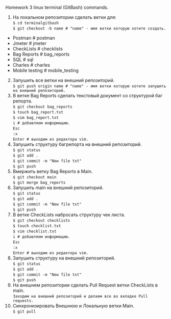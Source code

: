 Homework 3 linux terminal (GitBash) commands.

1. На локальном репозитории сделать ветки для:  
`$ cd terminalgitbash`  
`$ git checkout -b name # "name" - имя ветки которую хотите создать.`
- Postman # postman
- Jmeter # jmeter
- CheckLists # checklists
- Bag Reports # bag_reports
- SQL # sql
- Charles # charles
- Mobile testing # mobile_testing
2. Запушить все ветки на внешний репозиторий.  
`$ git push origin name # "name" - имя ветки которую хотите запушить на внешний репозиторий.`
3. В ветке Bag Reports сделать текстовый документ со структурой баг репорта.  
`$ git checkout bag_reports`  
`$ touch bag_report.txt`  
`$ vim bag_report.txt`  
`i # добавляем информацию.`  
`Esc`  
`:x`  
`Enter # выходим из редактора vim.`
4. Запушить структуру багрепорта на внешний репозиторий.  
`$ git status`  
`$ git add .`  
`$ git commit -m "New file txt"`  
`$ git push`
5. Вмержить ветку Bag Reports в Main.  
`$ git checkout main`  
`$ git merge bag_reports`
6. Запушить main на внешний репозиторий.  
`$ git status`  
`$ git add .`  
`$ git commit -m "New file txt"`  
`$ git push`
7. В ветке CheckLists набросать структуру чек листа.  
`$ git checkout checklists`  
`$ touch checklist.txt`  
`$ vim checklist.txt`  
`i # добавляем информацию.`  
`Esc`  
`:x`  
`Enter # выходим из редактора vim.`
8. Запушить структуру на внешний репозиторий.  
`$ git status`  
`$ git add .`  
`$ git commit -m "New file txt"`  
`$ git push`
9. На внешнем репозитории сделать Pull Request ветки CheckLists в main.  
`Заходим на внешний репозиторий и делаем все во вкладке Pull requests.`
10. Синхронизировать Внешнюю и Локальную ветки Main.  
`$ git pull`
